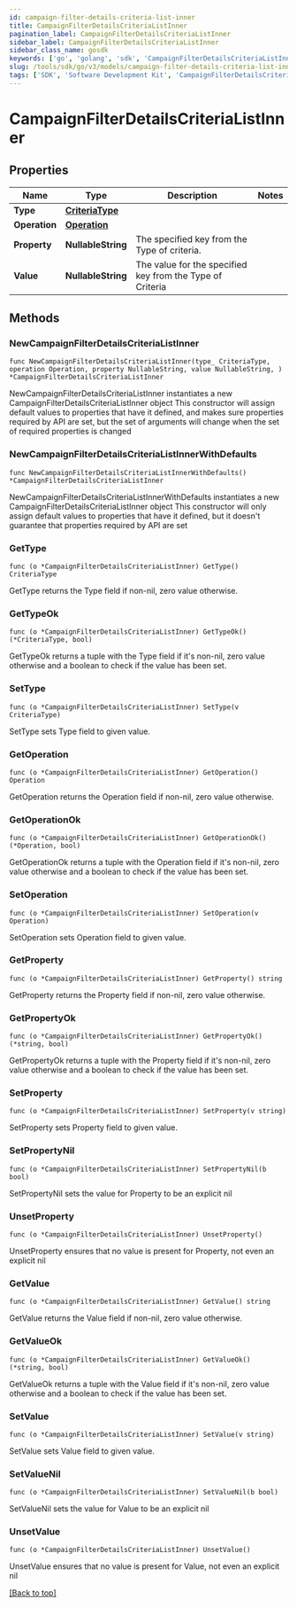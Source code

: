 ```yaml
---
id: campaign-filter-details-criteria-list-inner
title: CampaignFilterDetailsCriteriaListInner
pagination_label: CampaignFilterDetailsCriteriaListInner
sidebar_label: CampaignFilterDetailsCriteriaListInner
sidebar_class_name: gosdk
keywords: ['go', 'golang', 'sdk', 'CampaignFilterDetailsCriteriaListInner'] 
slug: /tools/sdk/go/v3/models/campaign-filter-details-criteria-list-inner
tags: ['SDK', 'Software Development Kit', 'CampaignFilterDetailsCriteriaListInner']
---
```


# CampaignFilterDetailsCriteriaListInner

## Properties

Name | Type | Description | Notes
------------ | ------------- | ------------- | -------------
**Type** | [**CriteriaType**](CriteriaType) |  | 
**Operation** | [**Operation**](Operation) |  | 
**Property** | **NullableString** | The specified key from the Type of criteria. | 
**Value** | **NullableString** | The value for the specified key from the Type of Criteria | 

## Methods

### NewCampaignFilterDetailsCriteriaListInner

`func NewCampaignFilterDetailsCriteriaListInner(type_ CriteriaType, operation Operation, property NullableString, value NullableString, ) *CampaignFilterDetailsCriteriaListInner`

NewCampaignFilterDetailsCriteriaListInner instantiates a new CampaignFilterDetailsCriteriaListInner object
This constructor will assign default values to properties that have it defined,
and makes sure properties required by API are set, but the set of arguments
will change when the set of required properties is changed

### NewCampaignFilterDetailsCriteriaListInnerWithDefaults

`func NewCampaignFilterDetailsCriteriaListInnerWithDefaults() *CampaignFilterDetailsCriteriaListInner`

NewCampaignFilterDetailsCriteriaListInnerWithDefaults instantiates a new CampaignFilterDetailsCriteriaListInner object
This constructor will only assign default values to properties that have it defined,
but it doesn't guarantee that properties required by API are set

### GetType

`func (o *CampaignFilterDetailsCriteriaListInner) GetType() CriteriaType`

GetType returns the Type field if non-nil, zero value otherwise.

### GetTypeOk

`func (o *CampaignFilterDetailsCriteriaListInner) GetTypeOk() (*CriteriaType, bool)`

GetTypeOk returns a tuple with the Type field if it's non-nil, zero value otherwise
and a boolean to check if the value has been set.

### SetType

`func (o *CampaignFilterDetailsCriteriaListInner) SetType(v CriteriaType)`

SetType sets Type field to given value.


### GetOperation

`func (o *CampaignFilterDetailsCriteriaListInner) GetOperation() Operation`

GetOperation returns the Operation field if non-nil, zero value otherwise.

### GetOperationOk

`func (o *CampaignFilterDetailsCriteriaListInner) GetOperationOk() (*Operation, bool)`

GetOperationOk returns a tuple with the Operation field if it's non-nil, zero value otherwise
and a boolean to check if the value has been set.

### SetOperation

`func (o *CampaignFilterDetailsCriteriaListInner) SetOperation(v Operation)`

SetOperation sets Operation field to given value.


### GetProperty

`func (o *CampaignFilterDetailsCriteriaListInner) GetProperty() string`

GetProperty returns the Property field if non-nil, zero value otherwise.

### GetPropertyOk

`func (o *CampaignFilterDetailsCriteriaListInner) GetPropertyOk() (*string, bool)`

GetPropertyOk returns a tuple with the Property field if it's non-nil, zero value otherwise
and a boolean to check if the value has been set.

### SetProperty

`func (o *CampaignFilterDetailsCriteriaListInner) SetProperty(v string)`

SetProperty sets Property field to given value.


### SetPropertyNil

`func (o *CampaignFilterDetailsCriteriaListInner) SetPropertyNil(b bool)`

 SetPropertyNil sets the value for Property to be an explicit nil

### UnsetProperty
`func (o *CampaignFilterDetailsCriteriaListInner) UnsetProperty()`

UnsetProperty ensures that no value is present for Property, not even an explicit nil
### GetValue

`func (o *CampaignFilterDetailsCriteriaListInner) GetValue() string`

GetValue returns the Value field if non-nil, zero value otherwise.

### GetValueOk

`func (o *CampaignFilterDetailsCriteriaListInner) GetValueOk() (*string, bool)`

GetValueOk returns a tuple with the Value field if it's non-nil, zero value otherwise
and a boolean to check if the value has been set.

### SetValue

`func (o *CampaignFilterDetailsCriteriaListInner) SetValue(v string)`

SetValue sets Value field to given value.


### SetValueNil

`func (o *CampaignFilterDetailsCriteriaListInner) SetValueNil(b bool)`

 SetValueNil sets the value for Value to be an explicit nil

### UnsetValue
`func (o *CampaignFilterDetailsCriteriaListInner) UnsetValue()`

UnsetValue ensures that no value is present for Value, not even an explicit nil

[[Back to top]](#) 


